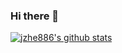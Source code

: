 ### Hi there 👋

[![jzhe886's github stats](https://github-readme-stats.vercel.app/api?username=jzhe886)](https://github.com/anuraghazra/github-readme-stats)
